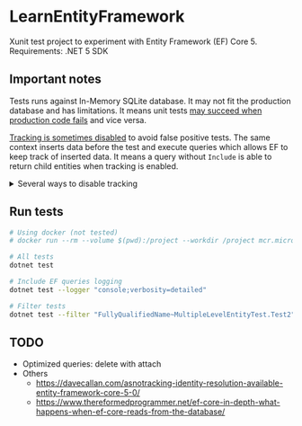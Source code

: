 # LearnEntityFramework

Xunit test project to experiment with Entity Framework (EF) Core 5.  
Requirements: .NET 5 SDK

## Important notes

Tests runs against In-Memory SQLite database. It may not fit the production database and has limitations. It means unit tests [may succeed  when production code fails](https://docs.microsoft.com/en-us/ef/core/testing/testing-sample#issues-using-different-database-providers) and vice versa.  


[Tracking is sometimes disabled](https://docs.microsoft.com/en-us/ef/core/querying/tracking) to avoid false positive tests. The same context inserts data before the test and execute queries which allows EF to keep track of inserted data. It means a query without `Include` is able to return child entities when tracking is enabled.

<details>
<summary>Several ways to disable tracking</summary>

```cs
// Disable for all queries (before inserts)
dbContext.ChangeTracker.QueryTrackingBehavior = QueryTrackingBehavior.NoTracking;

// Disable on single query
dbContext.MyEntity.AsNoTracking().FirstOrDefaultAsync();

// Clear after inserts
dbContext.ChangeTracker.Clear();
```

</details>

## Run tests

```sh
# Using docker (not tested)
# docker run --rm --volume $(pwd):/project --workdir /project mcr.microsoft.com/dotnet/sdk:5.0 dotnet test

# All tests
dotnet test

# Include EF queries logging
dotnet test --logger "console;verbosity=detailed"

# Filter tests
dotnet test --filter "FullyQualifiedName~MultipleLevelEntityTest.Test2"
```

## TODO
* Optimized queries: delete with attach
* Others
    - https://davecallan.com/asnotracking-identity-resolution-available-entity-framework-core-5-0/
    - https://www.thereformedprogrammer.net/ef-core-in-depth-what-happens-when-ef-core-reads-from-the-database/
